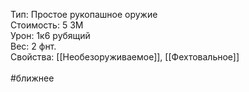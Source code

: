 Тип: Простое рукопашное оружие<br>
Стоимость: 5 ЗМ<br>
Урон: 1к6 рубящий<br>
Вес: 2 фнт.<br>
Свойства: [[Необезоруживаемое]], [[Фехтовальное]]<br>
<br>
#ближнее<br>
